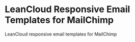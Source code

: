 # LeanCloud Responsive Email Templates for MailChimp
LeanCloud responsive email templates for MailChimp
